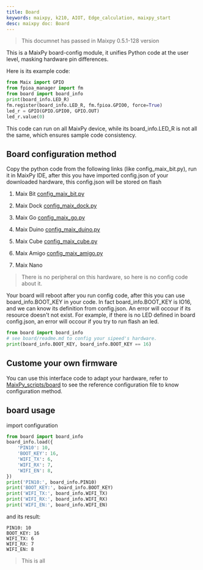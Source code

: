 ```yaml
---
title: Board
keywords: maixpy, k210, AIOT, Edge_calculation, maixpy_start
desc: maixpy doc: Board
---
```


> This documnet has passed in Maixpy 0.5.1-128 version

This is a MaixPy board-config module, it unifies Python code at the user level, masking hardware pin differences.

Here is its example code:

```python
from Maix import GPIO
from fpioa_manager import fm
from board import board_info
print(board_info.LED_R)
fm.register(board_info.LED_R, fm.fpioa.GPIO0, force=True)
led_r = GPIO(GPIO.GPIO0, GPIO.OUT)
led_r.value(0)
```

This code can run on all MaixPy device, while its board_info.LED_R is not all the same, which ensures sample code consistency.

## Board configuration method 

Copy the python code from the following links (like config_maix_bit.py), run it in MaixPy IDE, after this you have imported config.json of your downloaded hardware, this config.json will be stored on flash

1. Maix Bit
[config_maix_bit.py](https://github.com/sipeed/MaixPy_scripts/tree/master/board/config_maix_bit.py)

2. Maix Dock
[config_maix_dock.py](https://github.com/sipeed/MaixPy_scripts/tree/master/board/config_maix_dock.py)

3. Maix Go
[config_maix_go.py](https://github.com/sipeed/MaixPy_scripts/tree/master/board/config_maix_go.py)

4. Maix Duino
[config_maix_duino.py](https://github.com/sipeed/MaixPy_scripts/tree/master/board/config_maix_duino.py)

5. Maix Cube
[config_maix_cube.py](https://github.com/sipeed/MaixPy_scripts/tree/master/board/config_maix_cube.py)

6. Maix Amigo
[config_maix_amigo.py](https://github.com/sipeed/MaixPy_scripts/tree/master/board/config_maix_amigo.py)

7. Maix Nano
> There is no peripheral on this hardware, so here is no config code about it.

Your board will reboot after you run config code, after this you can use board_info.BOOT_KEY in your code. In fact board_info.BOOT_KEY is IO16, and we can know its definition from config.json. An error will occour if its resource doesn't not exist. For example, if there is no LED defined in board config.json, an error will occour if you try to run flash an led.

```python
from board import board_info
# see board/readme.md to config your sipeed's hardware.
print(board_info.BOOT_KEY, board_info.BOOT_KEY == 16)
```

## Custome your own firmware

You can use this interface code to adapt your hardware, refer to [MaixPy_scripts/board](https://github.com/sipeed/MaixPy_scripts/tree/master/board) to see the reference configuration file to know configuration method.

## board usage

import configuration

```python
from board import board_info
board_info.load({
    'PIN10': 10,
    'BOOT_KEY': 16,
    'WIFI_TX': 6,
    'WIFI_RX': 7,
    'WIFI_EN': 8,
})
print('PIN10:', board_info.PIN10)
print('BOOT_KEY:', board_info.BOOT_KEY)
print('WIFI_TX:', board_info.WIFI_TX)
print('WIFI_RX:', board_info.WIFI_RX)
print('WIFI_EN:', board_info.WIFI_EN)
```

and its result:
```shell
PIN10: 10
BOOT_KEY: 16
WIFI_TX: 6
WIFI_RX: 7
WIFI_EN: 8
```

> This is all
